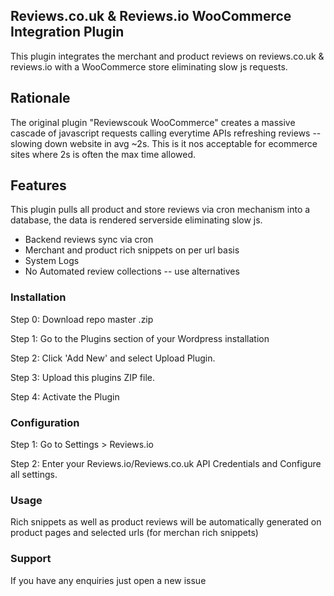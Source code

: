 ## Reviews.co.uk & Reviews.io WooCommerce Integration Plugin

This plugin integrates the merchant and product reviews on reviews.co.uk & reviews.io with a WooCommerce store eliminating slow js requests.

## Rationale
The original plugin "Reviewscouk WooCommerce" creates a massive cascade of javascript requests calling everytime APIs refreshing reviews -- slowing down website in avg ~2s.
This is it nos acceptable for ecommerce sites where 2s is often the max time allowed.

## Features
This plugin pulls all product and store reviews via cron mechanism into a database, the data is rendered serverside eliminating slow js.
* Backend reviews sync via cron
* Merchant and product rich snippets on per url basis
* System Logs
* No Automated review collections -- use alternatives


### Installation

Step 0: Download repo master .zip

Step 1: Go to the Plugins section of your Wordpress installation

Step 2: Click 'Add New' and select Upload Plugin.

Step 3: Upload this plugins ZIP file.

Step 4: Activate the Plugin

### Configuration

Step 1: Go to Settings > Reviews.io

Step 2: Enter your Reviews.io/Reviews.co.uk API Credentials and Configure all settings.

### Usage
Rich snippets as well as product reviews will be automatically generated on product pages and selected urls (for merchan rich snippets)

### Support

If you have any enquiries just open a new issue
